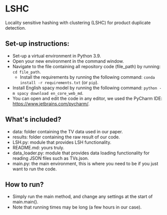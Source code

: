 # LSHC

Locality sensitive hashing with clustering (LSHC) for product duplicate detection.

## Set-up instructions:

- Set-up a virtual environment in Python 3.9.
- Open your new environment in the command window.
- Navigate to the file containing all repository code (file_path) by running: ```cd file_path```.
    - Install the requirements by running the following command: ```conda install -r requirements.txt``` (or ```pip```).
- Install English spacy model by running the following command: ```python -m spacy download en_core_web_md```.
- You can open and edit the code in any editor, we used the PyCharm IDE: https://www.jetbrains.com/pycharm/.

## What's included?

- data: folder containing the TV data used in our paper.
- results: folder containing the raw result of our code.
- LSH.py: module that provides LSH functionality.
- README.md: yours truly.
- data_loader.py: module that provides data loading functionality for reading JSON files such as TVs.json.
- main.py: the main environment, this is where you need to be if you just want to run the code.

## How to run?

- Simply run the main method, and change any settings at the start of main.main().
- Note that running times may be long (a few hours in our case).
